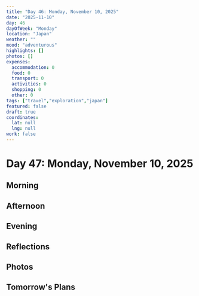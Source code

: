 ```yaml
---
title: "Day 46: Monday, November 10, 2025"
date: "2025-11-10"
day: 46
dayOfWeek: "Monday"
location: "Japan"
weather: ""
mood: "adventurous"
highlights: []
photos: []
expenses:
  accommodation: 0
  food: 0
  transport: 0
  activities: 0
  shopping: 0
  other: 0
tags: ["travel","exploration","japan"]
featured: false
draft: true
coordinates:
  lat: null
  lng: null
work: false
---
```

# Day 47: Monday, November 10, 2025

## Morning

## Afternoon

## Evening

## Reflections

## Photos

## Tomorrow's Plans
